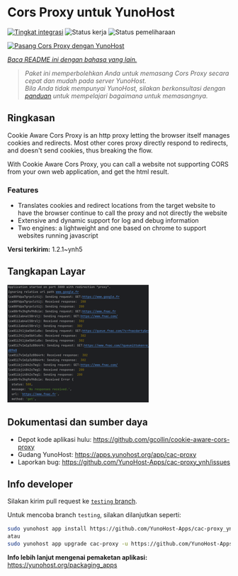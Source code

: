 <!--
N.B.: README ini dibuat secara otomatis oleh <https://github.com/YunoHost/apps/tree/master/tools/readme_generator>
Ini TIDAK boleh diedit dengan tangan.
-->

# Cors Proxy untuk YunoHost

[![Tingkat integrasi](https://dash.yunohost.org/integration/cac-proxy.svg)](https://ci-apps.yunohost.org/ci/apps/cac-proxy/) ![Status kerja](https://ci-apps.yunohost.org/ci/badges/cac-proxy.status.svg) ![Status pemeliharaan](https://ci-apps.yunohost.org/ci/badges/cac-proxy.maintain.svg)

[![Pasang Cors Proxy dengan YunoHost](https://install-app.yunohost.org/install-with-yunohost.svg)](https://install-app.yunohost.org/?app=cac-proxy)

*[Baca README ini dengan bahasa yang lain.](./ALL_README.md)*

> *Paket ini memperbolehkan Anda untuk memasang Cors Proxy secara cepat dan mudah pada server YunoHost.*  
> *Bila Anda tidak mempunyai YunoHost, silakan berkonsultasi dengan [panduan](https://yunohost.org/install) untuk mempelajari bagaimana untuk memasangnya.*

## Ringkasan

Cookie Aware Cors Proxy is an http proxy letting the browser itself manages cookies and redirects.
Most other cores proxy directly respond to redirects, and doesn't send cookies, thus breaking the flow.

With Cookie Aware Cors Proxy, you can call a website not supporting CORS from your own web application, and get the html result.

### Features
- Translates cookies and redirect locations from the target website to have the browser continue to call the proxy and not directly the website 
- Extensive and dynamic support for log and debug information
- Two engines: a lightweight and one based on chrome to support websites running javascript


**Versi terkirim:** 1.2.1~ynh5

## Tangkapan Layar

![Tangkapan Layar pada Cors Proxy](./doc/screenshots/fnac-logs.png)

## Dokumentasi dan sumber daya

- Depot kode aplikasi hulu: <https://github.com/gcollin/cookie-aware-cors-proxy>
- Gudang YunoHost: <https://apps.yunohost.org/app/cac-proxy>
- Laporkan bug: <https://github.com/YunoHost-Apps/cac-proxy_ynh/issues>

## Info developer

Silakan kirim pull request ke [`testing` branch](https://github.com/YunoHost-Apps/cac-proxy_ynh/tree/testing).

Untuk mencoba branch `testing`, silakan dilanjutkan seperti:

```bash
sudo yunohost app install https://github.com/YunoHost-Apps/cac-proxy_ynh/tree/testing --debug
atau
sudo yunohost app upgrade cac-proxy -u https://github.com/YunoHost-Apps/cac-proxy_ynh/tree/testing --debug
```

**Info lebih lanjut mengenai pemaketan aplikasi:** <https://yunohost.org/packaging_apps>
